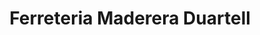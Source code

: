 ---
title: "Ferreteria Maderera Duartell"
url: /villa-altagracia/ferreteria-maderera-duartell/
shop: hardware
---